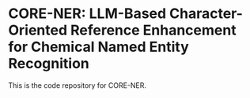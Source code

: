 # CORE-NER: LLM-Based Character-Oriented Reference Enhancement for Chemical Named Entity Recognition
This is the code repository for CORE-NER.

